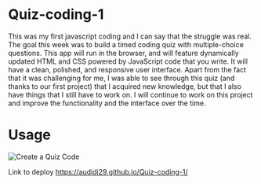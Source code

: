 # Quiz-coding-1

This was my first javascript coding and I can say that the struggle was real. The goal this week was to build a timed coding quiz with multiple-choice questions. This app will run in the browser, and will feature dynamically updated HTML and CSS powered by JavaScript code that you write. It will have a clean, polished, and responsive user interface. Apart from the fact that it was challenging for me, I was able to see through this quiz (and thanks to our first project) that I acquired new knowledge, but that I also have things that I still have to work on. I will continue to work on this project and improve the functionality and the interface over the time.

# Usage
![Create a Quiz Code](https://github.com/audidi29/Quiz-coding-1/assets/131299841/530e7d46-eb99-4ce6-9dce-ff92190a3e3b)

Link to deploy 
https://audidi29.github.io/Quiz-coding-1/
